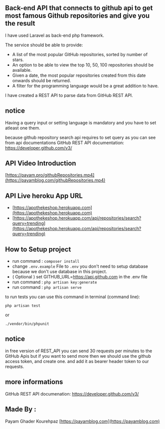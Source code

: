 
## Back-end API that connects to github api to get most famous Github repositories and give you the result
I have used Laravel as back-end php framework.

The service should be able to provide:
- A list of the most popular GitHub repositories, sorted by number of stars.
- An option to be able to view the top 10, 50, 100 repositories should be available.
- Given a date, the most popular repositories created from this date onwards should be returned.
- A filter for the programming language would be a great addition to have.

I have created a REST API to parse data from GitHub REST API.

## notice
Having a query input or setting language is mandatory and you have to set atleast one them.

because github repository search api requires to set query as you can see from api documentations
GitHub REST API documentation: [https://developer.github.com/v3/ ](https://developer.github.com/v3/) 

## API Video Introduction 
 [https://payam.pro/githubRepositories.mp4](https://payamblog.com/githubRepositories.mp4) 

## API Live heroku App URL
- [https://apothekeshop.herokuapp.com](https://apothekeshop.herokuapp.com)
- [https://apothekeshop.herokuapp.com/api/repositories/search?query=trending](https://apothekeshop.herokuapp.com/api/repositories/search?query=trending)
## How to Setup project

- run command : `composer install`
- change `.env.example` File to `.env` you don't need to setup database because we don't use database in this project.
- ( Optional ) set GITHUB_URL=https://api.github.com in the .env file 
- run command : `php artisan key:generate`
- run command : `php artisan serve`

to run tests you can use this command in terminal (command line):

 `php artisan test`
 
 or
 
 `./vendor/bin/phpunit`

## notice
in free version of REST_API you can send 30 requests per minutes to the GitHub Apis but if you want to send more then we should use the github access token, and create one. and add it as bearer header token to our requests.

## more informations

GitHub REST API documenation: [https://developer.github.com/v3/ ](https://developer.github.com/v3/) 

## Made By :
Payam Ghader Kourehpaz [https://payamblog.com](https://payamblog.com)
